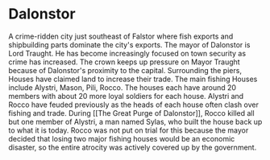 # Dalonstor
A crime-ridden city just southeast of Falstor where fish exports and shipbuilding parts dominate the city's exports.
The mayor of Dalonstor is Lord Traught. He has become increasingly focused on town security as crime has increased. The crown keeps up pressure on Mayor Traught because of Dalonstor's proximity to the capital.
Surrounding the piers, Houses have claimed land to increase their trade. The main fishing Houses include Alystri, Mason, Pili, Rocco. The houses each have around 20 members with about 20 more loyal soldiers for each house.
Alystri and Rocco have feuded previously as the heads of each house often clash over fishing and trade. During [[The Great Purge of Dalonstor]], Rocco killed all but one member of Alystri, a man named Sylas, who built the house back up to what it is today. Rocco was not put on trial for this because the mayor decided that losing two major fishing houses would be an economic disaster, so the entire atrocity was actively covered up by the government.